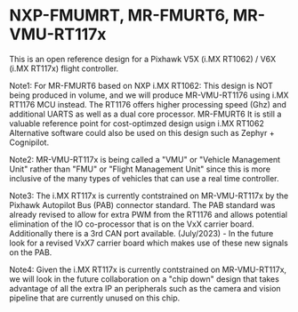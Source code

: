 # NXP-FMUMRT, MR-FMURT6, MR-VMU-RT117x
This is an open reference design for a Pixhawk V5X (i.MX RT1062) / V6X (i.MX RT117x) flight controller. 

Note1: For MR-FMURT6 based on NXP i.MX RT1062: This design is NOT being produced in volume, and we will produce MR-VMU-RT1176 using i.MX RT1176 MCU instead.
The RT1176 offers higher processing speed (Ghz) and additional UARTS as well as a dual core processor.
MR-FMURT6 It is still a valuable reference point for cost-optimzed design usign i.MX RT1062
Alternative software could also be used on this design such as Zephyr + Cognipilot.

Note2: MR-VMU-RT117x is being called a "VMU" or "Vehicle Management Unit" rather than "FMU" or "Flight Management Unit" since this is more inclusive 
of the many types of vehicles that can use a real time controller. 

Note3: The i.MX RT117x is currently contstrained on MR-VMU-RT117x by the Pixhawk Autopilot Bus (PAB) connector standard. 
The PAB standard was already revised to allow for extra PWM from the RT1176 and allows potential elimination of the IO co-processor that is on 
the VxX carrier board. Additionally there is a 3rd CAN port available.
(July/2023) - In the future look for a revised VxX7 carrier board which makes use of these new signals on the PAB.

Note4: Given the i.MX RT117x is currently contstrained on MR-VMU-RT117x, we will look in the future collaboration on a "chip down" design that takes advantage
of all the extra IP an peripherals such as the camera and vision pipeline that are currently unused on this chip.
